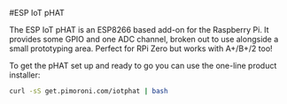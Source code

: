 <!--
---
name: ESP IoT pHAT
class: board
type: iot
image: 'esp8266-phat.png'
manufacturer: Pimoroni
description: ESP8266 module.
url: https://shop.pimoroni.com/products/esp8266-phat
buy: https://shop.pimoroni.com/products/esp8266-phat
formfactor: 'pHAT'
pincount: 40
eeprom: no
power:
  '2':
ground:
  '6':
pin:
  '8':
    name: TXD / Transmit
    direction: output
    active: high
  '10':
    name: RXD / Receive
    direction: input
    active: high
  '11':
    name: Chip Reset
    active: low
  '13':
    name: Chip Program
    active: low
-->
#ESP IoT pHAT

The ESP IoT pHAT is an ESP8266 based add-on for the Raspberry Pi. It provides some GPIO and one ADC channel, broken out to use alongside a small prototyping area. Perfect for RPi Zero but works with A+/B+/2 too!

To get the pHAT set up and ready to go you can use the one-line product installer:

```bash
curl -sS get.pimoroni.com/iotphat | bash
```

